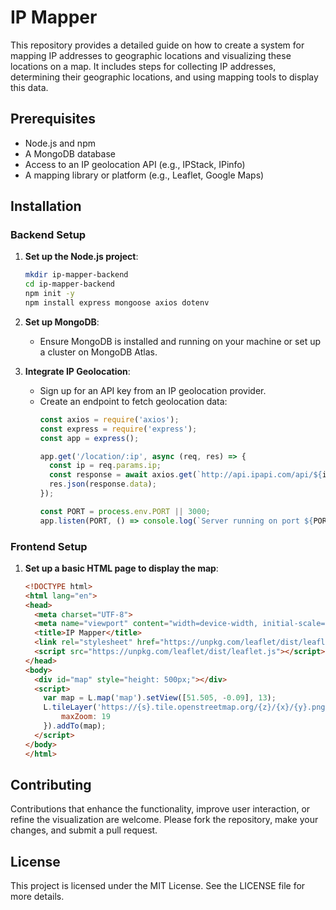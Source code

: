 # IP Mapper

This repository provides a detailed guide on how to create a system for mapping IP addresses to geographic locations and visualizing these locations on a map. It includes steps for collecting IP addresses, determining their geographic locations, and using mapping tools to display this data.

## Prerequisites

- Node.js and npm
- A MongoDB database
- Access to an IP geolocation API (e.g., IPStack, IPinfo)
- A mapping library or platform (e.g., Leaflet, Google Maps)

## Installation

### Backend Setup

1. **Set up the Node.js project**:
   ```bash
   mkdir ip-mapper-backend
   cd ip-mapper-backend
   npm init -y
   npm install express mongoose axios dotenv
   ```

2. **Set up MongoDB**:
   - Ensure MongoDB is installed and running on your machine or set up a cluster on MongoDB Atlas.

3. **Integrate IP Geolocation**:
   - Sign up for an API key from an IP geolocation provider.
   - Create an endpoint to fetch geolocation data:
     ```javascript
     const axios = require('axios');
     const express = require('express');
     const app = express();

     app.get('/location/:ip', async (req, res) => {
       const ip = req.params.ip;
       const response = await axios.get(`http://api.ipapi.com/api/${ip}?access_key=YOUR_ACCESS_KEY`);
       res.json(response.data);
     });

     const PORT = process.env.PORT || 3000;
     app.listen(PORT, () => console.log(`Server running on port ${PORT}`));
     ```

### Frontend Setup

1. **Set up a basic HTML page to display the map**:
   ```html
   <!DOCTYPE html>
   <html lang="en">
   <head>
     <meta charset="UTF-8">
     <meta name="viewport" content="width=device-width, initial-scale=1.0">
     <title>IP Mapper</title>
     <link rel="stylesheet" href="https://unpkg.com/leaflet/dist/leaflet.css" />
     <script src="https://unpkg.com/leaflet/dist/leaflet.js"></script>
   </head>
   <body>
     <div id="map" style="height: 500px;"></div>
     <script>
       var map = L.map('map').setView([51.505, -0.09], 13);
       L.tileLayer('https://{s}.tile.openstreetmap.org/{z}/{x}/{y}.png', {
           maxZoom: 19
       }).addTo(map);
     </script>
   </body>
   </html>
   ```

## Contributing

Contributions that enhance the functionality, improve user interaction, or refine the visualization are welcome. Please fork the repository, make your changes, and submit a pull request.

## License

This project is licensed under the MIT License. See the LICENSE file for more details.
